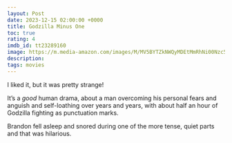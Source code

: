 ```yaml
---
layout: Post
date: 2023-12-15 02:00:00 +0000
title: Godzilla Minus One
toc: true
rating: 4
imdb_id: tt23289160
image: https://m.media-amazon.com/images/M/MV5BYTZkNWQyMDEtMmRhNi00Nzc5LWFhNjQtMWRiOTllYmEzOWE5XkEyXkFqcGdeQXVyMTMwNzYxMTUx._V1_SX300.jpg
description: 
tags: movies
---
```


I liked it, but it was pretty strange\!

It’s a *good* human drama, about a man overcoming his personal fears and anguish and self\-loathing over years and years, with about half an hour of Godzilla fighting as punctuation marks\.

Brandon fell asleep and snored during one of the more tense, quiet parts and that was hilarious\.
